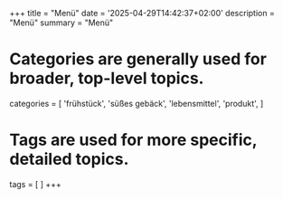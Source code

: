 +++
title = "Menü"
date = '2025-04-29T14:42:37+02:00'
description = "Menü"
summary = "Menü"
# Categories are generally used for broader, top-level topics.
categories = [
 'frühstück',
 'süßes gebäck',
 'lebensmittel',
 'produkt',
]
# Tags are used for more specific, detailed topics.
tags = [
]
+++
